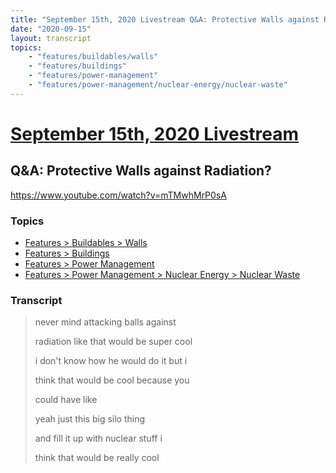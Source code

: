 ```yaml
---
title: "September 15th, 2020 Livestream Q&A: Protective Walls against Radiation?"
date: "2020-09-15"
layout: transcript
topics:
    - "features/buildables/walls"
    - "features/buildings"
    - "features/power-management"
    - "features/power-management/nuclear-energy/nuclear-waste"
---
```

# [September 15th, 2020 Livestream](../2020-09-15.md)
## Q&A: Protective Walls against Radiation?
https://www.youtube.com/watch?v=mTMwhMrP0sA

### Topics
* [Features > Buildables > Walls](../topics/features/buildables/walls.md)
* [Features > Buildings](../topics/features/buildings.md)
* [Features > Power Management](../topics/features/power-management.md)
* [Features > Power Management > Nuclear Energy > Nuclear Waste](../topics/features/power-management/nuclear-energy/nuclear-waste.md)

### Transcript

> never mind attacking balls against
> 
> radiation like that would be super cool
> 
> i don't know how he would do it but i
> 
> think that would be cool because you
> 
> could have like
> 
> yeah just this big silo thing
> 
> and fill it up with nuclear stuff i
> 
> think that would be really cool
> 
